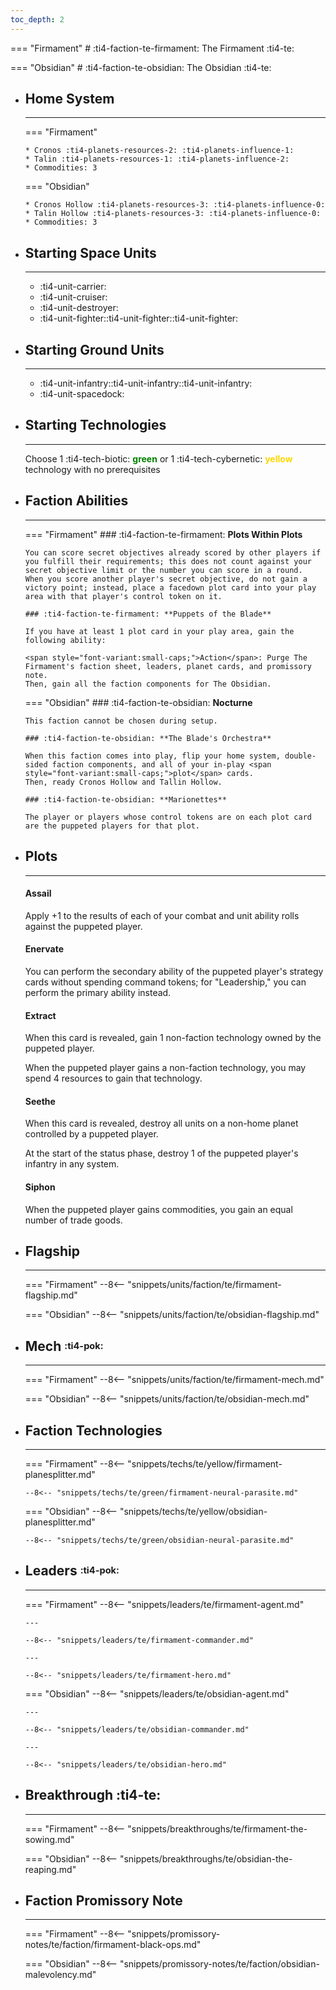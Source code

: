 ```yaml
---
toc_depth: 2
---
```


=== "Firmament"
    # :ti4-faction-te-firmament: The Firmament :ti4-te:

=== "Obsidian"
    # :ti4-faction-te-obsidian: The Obsidian :ti4-te:

<div class="grid cards" markdown>

-   ## __Home System__

    ---
    === "Firmament"

        * Cronos :ti4-planets-resources-2: :ti4-planets-influence-1:
        * Talin :ti4-planets-resources-1: :ti4-planets-influence-2:
        * Commodities: 3

    === "Obsidian"

        * Cronos Hollow :ti4-planets-resources-3: :ti4-planets-influence-0:
        * Talin Hollow :ti4-planets-resources-3: :ti4-planets-influence-0:
        * Commodities: 3

</div>

<div class="grid cards" markdown>

-   ## __Starting Space Units__

    ---

    * :ti4-unit-carrier:
    * :ti4-unit-cruiser:
    * :ti4-unit-destroyer:
    * :ti4-unit-fighter::ti4-unit-fighter::ti4-unit-fighter:

-   ## __Starting Ground Units__

    ---

    * :ti4-unit-infantry::ti4-unit-infantry::ti4-unit-infantry:
    * :ti4-unit-spacedock:

-   ## __Starting Technologies__

    ---
    Choose 1 :ti4-tech-biotic: <span style="color:green">**green**</span> or 1 :ti4-tech-cybernetic: <span style="color:gold">**yellow**</span> technology with no prerequisites

-   ## __Faction Abilities__

    ---
    === "Firmament"
        ### :ti4-faction-te-firmament: **Plots Within Plots**
        
        You can score secret objectives already scored by other players if you fulfill their requirements; this does not count against your secret objective limit or the number you can score in a round.
        When you score another player's secret objective, do not gain a victory point; instead, place a facedown plot card into your play area with that player's control token on it.

        ### :ti4-faction-te-firmament: **Puppets of the Blade**
        
        If you have at least 1 plot card in your play area, gain the following ability:

        <span style="font-variant:small-caps;">Action</span>: Purge The Firmament's faction sheet, leaders, planet cards, and promissory note.
        Then, gain all the faction components for The Obsidian.
    
    === "Obsidian"
        ### :ti4-faction-te-obsidian: **Nocturne**
        
        This faction cannot be chosen during setup.

        ### :ti4-faction-te-obsidian: **The Blade's Orchestra**
        
        When this faction comes into play, flip your home system, double-sided faction components, and all of your in-play <span style="font-variant:small-caps;">plot</span> cards. 
        Then, ready Cronos Hollow and Tallin Hollow.

        ### :ti4-faction-te-obsidian: **Marionettes**
        
        The player or players whose control tokens are on each plot card are the puppeted players for that plot.
</div>

<div class="grid cards" markdown>

-   ## __Plots__

    ---
    #### Assail

    Apply +1 to the results of each of your combat and unit ability rolls against the puppeted player.

    #### Enervate

    You can perform the secondary ability of the puppeted player's strategy cards without spending command tokens; for "Leadership," you can perform the primary ability instead.

    #### Extract

    When this card is revealed, gain 1 non-faction technology owned by the puppeted player.

    When the puppeted player gains a non-faction technology, you may spend 4 resources to gain that technology.

    #### Seethe

    When this card is revealed, destroy all units on a non-home planet controlled by a puppeted player.

    At the start of the status phase, destroy 1 of the puppeted player's infantry in any system.

    #### Siphon

    When the puppeted player gains commodities, you gain an equal number of trade goods.

</div>
<div class="grid cards" markdown>

-   ## __Flagship__

    ---
    === "Firmament"
        --8<-- "snippets/units/faction/te/firmament-flagship.md"
    
    === "Obsidian"
        --8<-- "snippets/units/faction/te/obsidian-flagship.md"

-   ## __Mech__ <sup><sub>:ti4-pok:</sub></sup>

    ---
    === "Firmament"
        --8<-- "snippets/units/faction/te/firmament-mech.md"
    
    === "Obsidian"
        --8<-- "snippets/units/faction/te/obsidian-mech.md"

</div>

<div class="grid cards" markdown>

-   ## __Faction Technologies__

    ---
    === "Firmament"
        --8<-- "snippets/techs/te/yellow/firmament-planesplitter.md"

        --8<-- "snippets/techs/te/green/firmament-neural-parasite.md"

    === "Obsidian"
        --8<-- "snippets/techs/te/yellow/obsidian-planesplitter.md"

        --8<-- "snippets/techs/te/green/obsidian-neural-parasite.md"


-   ## __Leaders__ <sup><sub>:ti4-pok:</sub></sup>

    ---
    === "Firmament"
        --8<-- "snippets/leaders/te/firmament-agent.md"

        ---

        --8<-- "snippets/leaders/te/firmament-commander.md"

        ---

        --8<-- "snippets/leaders/te/firmament-hero.md"
    
    === "Obsidian"
        --8<-- "snippets/leaders/te/obsidian-agent.md"

        ---

        --8<-- "snippets/leaders/te/obsidian-commander.md"

        ---

        --8<-- "snippets/leaders/te/obsidian-hero.md"

- ## __Breakthrough__ :ti4-te:

    ---
    === "Firmament"
        --8<-- "snippets/breakthroughs/te/firmament-the-sowing.md"
    
    === "Obsidian"
        --8<-- "snippets/breakthroughs/te/obsidian-the-reaping.md"

-   ## __Faction Promissory Note__

    ---
    === "Firmament"
        --8<-- "snippets/promissory-notes/te/faction/firmament-black-ops.md"
    
    === "Obsidian"
        --8<-- "snippets/promissory-notes/te/faction/obsidian-malevolency.md"
    

</div>
